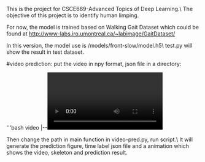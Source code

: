 This is the project for CSCE689-Advanced Topics of Deep Learning.\\
The objective of this project is to identify human limping.

For now, the model is trained based on Walking Gait Dataset which could be found at http://www-labs.iro.umontreal.ca/~labimage/GaitDataset/

In this version, the model use is /models/front-slow/model.h5\\
test.py will show the result in test dataset.

#video prediction:
put the video in npy format, json file in a directory:

'''bash
video
|--<video in npy format>
|--output
   |--<JSON file>
'''bash


Then change the path in main function in video-pred.py, run script.\\
It will generate the prediction figure, time label json file and a animation which shows the video, skeleton and prediction result.
